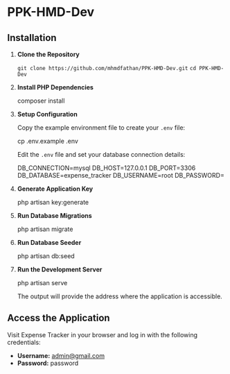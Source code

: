 # PPK-HMD-Dev

## Installation

1. **Clone the Repository**

   ``` git clone https://github.com/mhmdfathan/PPK-HMD-Dev.git ```
   ``` cd PPK-HMD-Dev ```

3. **Install PHP Dependencies**

   composer install

4. **Setup Configuration**

   Copy the example environment file to create your `.env` file:

   cp .env.example .env

   Edit the `.env` file and set your database connection details:

   DB_CONNECTION=mysql
   DB_HOST=127.0.0.1
   DB_PORT=3306
   DB_DATABASE=expense_tracker
   DB_USERNAME=root
   DB_PASSWORD=

5. **Generate Application Key**

   php artisan key:generate

6. **Run Database Migrations**

   php artisan migrate

7. **Run Database Seeder**

   php artisan db:seed

8. **Run the Development Server**

   php artisan serve

   The output will provide the address where the application is accessible.

## Access the Application

Visit Expense Tracker in your browser and log in with the following credentials:

- **Username:** admin@gmail.com
- **Password:** password
